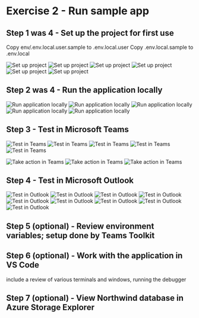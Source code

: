 # Exercise 2 - Run sample app

## Step 1 was 4 - Set up the project for first use

Copy env/.env.local.user.sample to .env.local.user
Copy .env.local.sample to .env.local

![Set up project](./images/02-01-Setup-Project-01.png)
![Set up project](./images/02-01-Setup-Project-02.png)
![Set up project](./images/02-01-Setup-Project-03.png)
![Set up project](./images/02-01-Setup-Project-04.png)
![Set up project](./images/02-01-Setup-Project-05.png)
![Set up project](./images/02-01-Setup-Project-06.png)

## Step 2 was 4 - Run the application locally

![Run application locally](./images/02-02-Run-Project-01.png)
![Run application locally](./images/02-02-Run-Project-02.png)
![Run application locally](./images/02-02-Run-Project-03.png)
![Run application locally](./images/02-02-Run-Project-04.png)
![Run application locally](./images/02-02-Run-Project-05.png)

## Step 3 - Test in Microsoft Teams

![Test in Teams](./images/02-03-Test-ME-Teams-01.png)
![Test in Teams](./images/02-03-Test-ME-Teams-02a.png)
![Test in Teams](./images/02-03-Test-ME-Teams-02b.png)
![Test in Teams](./images/02-03-Test-ME-Teams-03.png)
![Test in Teams](./images/02-03-Test-ME-Teams-04.png)

![Take action in Teams](./images/02-03-TakeAction-01.png)
![Take action in Teams](./images/02-03-TakeAction-02a.png)
![Take action in Teams](./images/02-03-TakeAction-02b.png)

## Step 4 - Test in Microsoft Outlook

![Test in Outlook](./images/02-04-Test-ME-Outlook-01.png)
![Test in Outlook](./images/02-04-Test-ME-Outlook-02.png)
![Test in Outlook](./images/02-04-Test-ME-Outlook-03.png)
![Test in Outlook](./images/02-04-Test-ME-Outlook-04.png)
![Test in Outlook](./images/02-04-Test-ME-Outlook-05.png)
![Test in Outlook](./images/02-04-Test-ME-Outlook-06a.png)
![Test in Outlook](./images/02-04-Test-ME-Outlook-06b.png)
![Test in Outlook](./images/02-04-Test-ME-Outlook-07a.png)
![Test in Outlook](./images/02-04-Test-ME-Outlook-07b.png)



## Step 5 (optional) - Review environment variables; setup done by Teams Toolkit

## Step 6 (optional) - Work with the application in VS Code

include a review of various terminals and windows, running the debugger

## Step 7 (optional) - View Northwind database in Azure Storage Explorer


